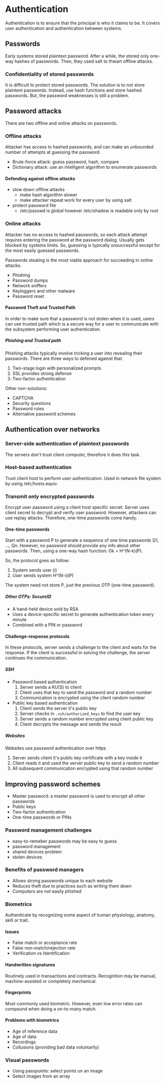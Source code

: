 # Authentication

Authentication is to ensure that the principal is who it claims to be.
It covers user authentication and authentication between systems.

## Passwords

Early systems stored plaintext password. After a while, the stored only one-way
hashes of passwords. Then, they used salt to thwart offline attacks.

### Confidentiality of stored passwords

It is difficult to protect stored passwords. The solution is to not store plaintext
passwords. Instead, use hash functions and store hashed passwords.
But, the password weaknesses is still a problem.

## Password attacks

There are two offline and online attacks on passwords.

### Offline attacks

Attacker has access to hashed passwords, and can make an unbounded number of
attempts at guessing the password.

- Brute-force attack: guess password, hash, compare
- Dictionary attack: use an intelligent algorithm to enumerate passwords

#### Defending against offline attacks

- slow down offline attacks
    - make hash algorithm slower
    - make attacker repeat work for every user by using salt
- protect password file
    - /etc/passwd is global however /etc/shadow is readable only by root

### Online attacks

Attacker has no access to hashed passwords, so each attack attempt requires entering the password
at the password dialog. Usually gets blocked by systems limits.
So, guessing is typically unsuccessful except for the most easily guessed passwords.

Passwords stealing is the most viable approach for succeeding in online attacks.

- Phishing
- Password dumps
- Network sniffers
- Keyloggers and other malware
- Password reset

#### Password Theft and Trusted Path

In order to make sure that a password is not stolen when it is used, users
can use trusted path which is a secure way for a user to communicate with the subsystem
performing user authentication.

##### Phishing and Trusted path

Phishing attacks typically involve tricking a user into revealing their passwords.
There are three ways to defened against that.

1. Two-stage login with personalized prompts
2. SSL provides strong defense
3. Two-factor authentication

Other non-solutions:

- CAPTCHA
- Security questions
- Password rules
- Alternative password schemes

## Authentication over networks

### Server-side authentication of plaintext passwords

The servers don't trust client computer, therefore it does this task.

### Host-based authentication

Trust client host to perform user authentication. Used in network file system
by using /etc/hosts.equiv.

### Transmit only encrypted passwords

Encrypt user password using a client host specific secret.
Server uses client secret to decrypt and verify user password.
However, attackers can use replay attacks. Therefore, one-time passwords come handy.

#### One-time passwords

Start with a password P to generate a sequence of one time passwords Q1, ..., Qn.
However, no password should provide any info about other passwords.
Then, using a one-way hash function: Ok = H^(N-k)(P).

So, the protocol goes as follow:

1. System sends user (i)
2. User sends system H^(N-i)(P)

The system need not store P, just the previous OTP (one-time password).

##### Other OTPs: SecureID

- A hand-held device sold by RSA
- Uses a device-specific secret to generate authentication token every minute
- Combined with a PIN or password

#### Challenge-response protocols

In these protocols, server sends a challenge to the client and waits for the response.
If the client is successful in solving the challenge, the server continues the communication.

##### SSH

- Password based authentication
    1. Server sends a KU(S) to client
    2. Client uses that key to send the password and a random number
    3. Communication is encrypted using the client random number
- Public key based authentication
    1. Client sends the server it's public key
    2. Server checks in `.ssh/authorized_keys` to find the user key
    3. Server sends a random number encrypted using client public key
    4. Client decrypts the message and sends the result

##### Websites

Websites use password authentication over https

1. Server sends client it's public key certificate with a key inside it
2. Client reads it and used the server public key to send a random number
3. All subsequent communication encrypted using that random number

## Improving password schemes

- Master password: a master password is used to encrypt all other passwords
- Public keys
- Two-factor authentication
- One-time passwords or PINs

### Password management challenges

- easy-to-remeber passwords may be easy to guess
- password management
- shared devices problem
- stolen devices

### Benefits of password managers

- Allows strong passwords unique to each website
- Reduces theft due to practices such as writing them down
- Computers are not easily phished

### Biometrics

Authenticate by recognizing some aspect of human physiology, anatomy, skill or trait.

#### Issues

- False match or acceptance rate
- False non-match/rejection rate
- Verification vs Identification

#### Handwritten signatures

Routinely used in transactions and contracts. Recognition may be manual, machine-assisted or completely mechanical.

#### Fingerprints

Most commonly used biometric. However, even low error rates can compound when doing
a on-to-many match.

#### Problems with biometrics

- Age of reference data
- Age of data
- Recordings
- Collusions (providing bad data voluntarily)

### Visual passwords

- Using passpoints: select points on an image
- Select images from an array

